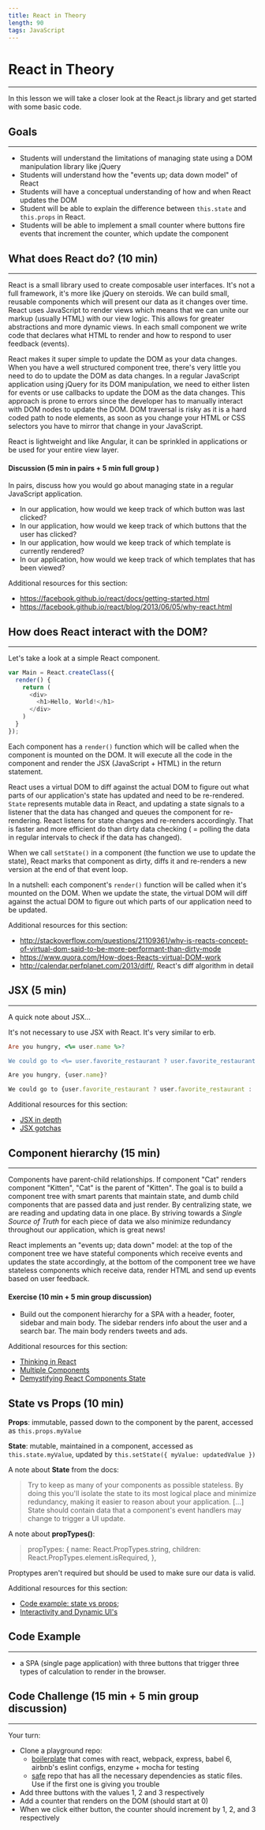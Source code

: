 ```yaml
---
title: React in Theory
length: 90
tags: JavaScript
---
```


# React in Theory
---
In this lesson we will take a closer look at the React.js library and get started with some basic code.

## Goals
---
* Students will understand the limitations of managing state using a DOM manipulation library like jQuery
* Students will understand how the "events up; data down model" of React
* Students will have a conceptual understanding of how and when React updates the DOM
* Student will be able to explain the difference between `this.state` and `this.props` in React.
* Students will be able to implement a small counter where buttons fire events that increment the counter, which update the component

## What does React do? (10 min)
---
React is a small library used to create composable user interfaces. It's not a full framework, it's more like jQuery on steroids. We can build small, reusable components which will present our data as it changes over time. React uses JavaScript to render views which means that we can unite our markup (usually HTML) with our view logic. This allows for greater abstractions and more dynamic views. In each small component we write code that declares what HTML to render and how to respond to user feedback (events).

React makes it super simple to update the DOM as your data changes. When you have a well structured component tree, there's very little you need to do to update the DOM as data changes. In a regular JavaScript application using jQuery for its DOM manipulation, we need to either listen for events or use callbacks to update the DOM as the data changes. This approach is prone to errors since the developer has to manually interact with DOM nodes to update the DOM. DOM traversal is risky as it is a hard coded path to node elements, as soon as you change your HTML or CSS selectors you have to mirror that change in your JavaScript.      

React is lightweight and like Angular, it can be sprinkled in applications or be used for your entire view layer.

#### Discussion (5 min in pairs + 5 min full group )

In pairs, discuss how you would go about managing state in a regular JavaScript application.

* In our application, how would we keep track of which button was last clicked?
* In our application, how would we keep track of which buttons that the user has clicked?
* In our application, how would we keep track of which template is currently rendered?
* In our application, how would we keep track of which templates that has been viewed?  

Additional resources for this section:
- https://facebook.github.io/react/docs/getting-started.html
- https://facebook.github.io/react/blog/2013/06/05/why-react.html

## How does React interact with the DOM?
---
Let's take a look at a simple React component.

```js
var Main = React.createClass({
  render() {
    return (
      <div>
        <h1>Hello, World!</h1>
      </div>
    )
  }
});
```

Each component has a `render()` function which will be called when the component is mounted on the DOM. It will execute all the code in the component and render the JSX (JavaScript + HTML) in the return statement.

React uses a virtual DOM to diff against the actual DOM to figure out what parts of our application's state has updated and need to be re-rendered. `State` represents mutable data in React, and updating a state signals to a listener that the data has changed and queues the component for re-rendering. React listens for state changes and re-renders accordingly. That is faster and more efficient do than dirty data checking ( = polling the data in regular intervals to check if the data has changed).

When we call `setState()` in a component (the function we use to update the state), React marks that component as dirty, diffs it and re-renders a new version at the end of that event loop.

In a nutshell: each component's `render()` function will be called when it's mounted on the DOM. When we update the state, the virtual DOM will diff against the actual DOM to figure out which parts of our application need to be updated.

Additional resources for this section:
- http://stackoverflow.com/questions/21109361/why-is-reacts-concept-of-virtual-dom-said-to-be-more-performant-than-dirty-mode
- https://www.quora.com/How-does-Reacts-virtual-DOM-work
- http://calendar.perfplanet.com/2013/diff/, React's diff algorithm in detail  

## JSX (5 min)
---
A quick note about JSX...

It's not necessary to use JSX with React. It's very similar to erb.

```rb
Are you hungry, <%= user.name %>?

We could go to <%= user.favorite_restaurant ? user.favorite_restaurant : 'Protein Bar' %>.
```

```js
Are you hungry, {user.name}?

We could go to {user.favorite_restaurant ? user.favorite_restaurant : 'Protein Bar'}.
```

Additional resources for this section:

- [JSX in depth](https://facebook.github.io/react/docs/jsx-in-depth.html)
- [JSX gotchas](https://facebook.github.io/react/docs/jsx-gotchas.html)

## Component hierarchy (15 min)
---
Components have parent-child relationships. If component "Cat" renders component "Kitten", "Cat" is the parent of "Kitten". The goal is to build a component tree with smart parents that maintain state, and dumb child components that are passed data and just render. By centralizing state, we are reading and updating data in one place. By striving towards a *Single Source of Truth* for each piece of data we also minimize redundancy throughout our application, which is great news!

React implements an "events up; data down" model: at the top of the component tree we have stateful components which receive events and updates the state accordingly, at the bottom of the component tree we have stateless components which receive data, render HTML and send up events based on user feedback.  

#### Exercise (10 min + 5 min group discussion)

* Build out the component hierarchy for a SPA with a header, footer, sidebar and main body. The sidebar renders info about the user and a search bar. The main body renders tweets and ads.  

Additional resources for this section:

- [Thinking in React](https://facebook.github.io/react/docs/thinking-in-react.html)
- [Multiple Components](https://facebook.github.io/react/docs/multiple-components.html)
- [Demystifying React Components State](http://www.sitepoint.com/demystifying-react-components-state/)

## State vs Props (10 min)

**Props**: immutable, passed down to the component by the parent, accessed as `this.props.myValue`

**State**: mutable, maintained in a component, accessed as `this.state.myValue`, updated by `this.setState({ myValue: updatedValue })`

A note about **State** from the docs:

>Try to keep as many of your components as possible stateless. By doing this you'll isolate the state to its most logical place and minimize redundancy, making it easier to reason about your application. [...] State should contain data that a component's event handlers may change to trigger a UI update.

A note about **propTypes()**:

> propTypes: {
    name: React.PropTypes.string,
    children: React.PropTypes.element.isRequired,
  },

Proptypes aren't required but should be used to make sure our data is valid.

Additional resources for this section:

- [Code example: state vs props](https://gist.github.com/applegrain/018bd9953c993bdf02bc);
- [Interactivity and Dynamic UI's](https://facebook.github.io/react/docs/interactivity-and-dynamic-uis.html)

## Code Example
---
* a SPA (single page application) with three buttons that trigger three types of calculation to render in the browser.

## Code Challenge (15 min + 5 min group discussion)
---
Your turn:

- Clone a playground repo:
  - [boilerplate](http://github.com/applegrain/react-playground) that comes with react, webpack, express, babel 6, airbnb's eslint configs, enzyme + mocha for testing
  - [safe](https://github.com/applegrain/react-starter-repo) repo that has all the necessary dependencies as static files. Use if the first one is giving you trouble 
- Add three buttons with the values 1, 2 and 3 respectively
- Add a counter that renders on the DOM (should start at 0)
- When we click either button, the counter should increment by 1, 2, and 3 respectively
